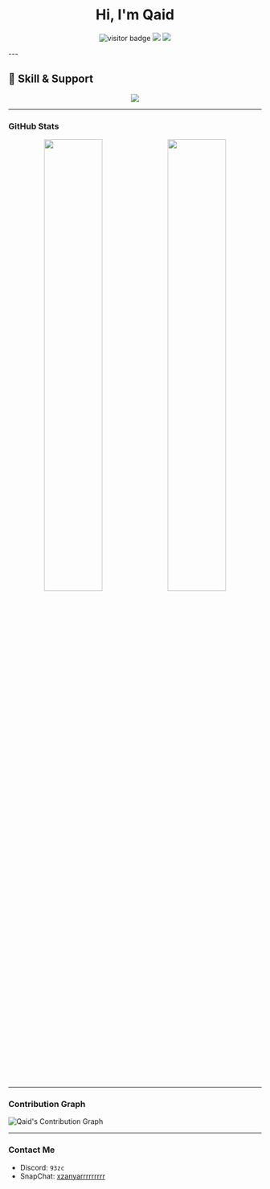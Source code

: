 <h1 align="center">Hi, I'm Qaid</h1>

<p align="center">
  <img src="https://komarev.com/ghpvc/?username=Qaidx93&label=VISITORS&color=0e75b6&style=flat" alt="visitor badge"/>
  <img src="https://img.shields.io/github/followers/Qaidx93?label=FOLLOWERS&style=flat-square" />
  <img src="https://img.shields.io/github/stars/Qaidx93?label=STARS&style=flat-square" />
</p>
---

## 🔧 Skill & Support

<p align="center">
  <img src="https://skillicons.dev/icons?i=html,css,js,cpp,bootstrap,tailwind,nodejs,github,git,vscode,figma" />
</p>

---

### GitHub Stats

<p align="center">
  <img src="https://github-readme-stats.vercel.app/api?username=Qaidx93&show_icons=true&theme=tokyonight&hide_border=true" width="48%"/>
  <img src="https://github-readme-stats.vercel.app/api/top-langs/?username=Qaidx93&layout=compact&theme=tokyonight&hide_border=true" width="48%"/>
</p>

---

### Contribution Graph

![Qaid's Contribution Graph](https://github-readme-activity-graph.vercel.app/graph?username=Qaidx93&theme=react-dark&hide_border=true)

---

### Contact Me

- Discord: `93zc`
- SnapChat: [xzanyarrrrrrrrr](https://www.snapchat.com/add/xzanyarrrrrrrrr?share_id=kmBFw0bQBls&locale=en-US)
